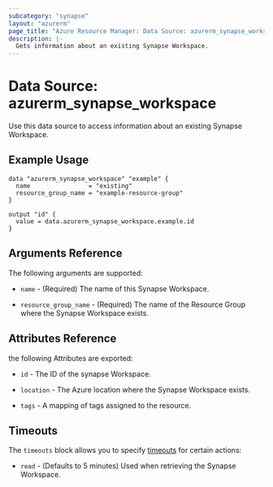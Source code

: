 ```yaml
---
subcategory: "synapse"
layout: "azurerm"
page_title: "Azure Resource Manager: Data Source: azurerm_synapse_workspace"
description: |-
  Gets information about an existing Synapse Workspace.
---
```


# Data Source: azurerm_synapse_workspace

Use this data source to access information about an existing Synapse Workspace.

## Example Usage

```hcl
data "azurerm_synapse_workspace" "example" {
  name                = "existing"
  resource_group_name = "example-resource-group"
}

output "id" {
  value = data.azurerm_synapse_workspace.example.id
}
```

## Arguments Reference

The following arguments are supported:

* `name` - (Required) The name of this Synapse Workspace.

* `resource_group_name` - (Required) The name of the Resource Group where the Synapse Workspace exists.

## Attributes Reference

the following Attributes are exported: 

* `id` - The ID of the synapse Workspace.

* `location` - The Azure location where the Synapse Workspace exists.

* `tags` - A mapping of tags assigned to the resource.

## Timeouts

The `timeouts` block allows you to specify [timeouts](https://www.terraform.io/docs/configuration/resources.html#timeouts) for certain actions:

* `read` - (Defaults to 5 minutes) Used when retrieving the Synapse Workspace.
